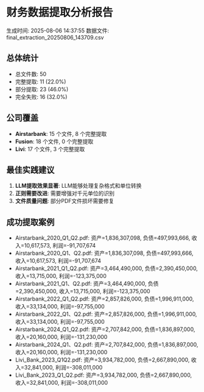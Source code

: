 # 财务数据提取分析报告
生成时间: 2025-08-06 14:37:55
数据文件: final_extraction_20250806_143709.csv

## 总体统计
- 总文件数: 50
- 完整提取: 11 (22.0%)
- 部分提取: 23 (46.0%)
- 完全失败: 16 (32.0%)

## 公司覆盖
- **Airstarbank**: 15 个文件, 8 个完整提取
- **Fusion**: 18 个文件, 0 个完整提取
- **Livi**: 17 个文件, 3 个完整提取

## 最佳实践建议
1. **LLM提取效果显著**: LLM能够处理复杂格式和单位转换
2. **正则需要改进**: 需要增强对千元单位的识别
3. **文件质量问题**: 部分PDF文件损坏需要修复

## 成功提取案例
- Airstarbank_2020_Q1_Q2.pdf: 资产=1,836,307,098, 负债=497,993,666, 收入=10,617,573, 利润=-91,707,674
- Airstarbank_2020_Q1、Q2.pdf: 资产=1,836,307,098, 负债=497,993,666, 收入=10,617,573, 利润=-91,707,674
- Airstarbank_2021_Q1_Q2.pdf: 资产=3,464,490,000, 负债=2,390,450,000, 收入=13,715,000, 利润=-123,375,000
- Airstarbank_2021_Q1、Q2.pdf: 资产=3,464,490,000, 负债=2,390,450,000, 收入=13,715,000, 利润=-123,375,000
- Airstarbank_2022_Q1_Q2.pdf: 资产=2,857,826,000, 负债=1,996,911,000, 收入=33,134,000, 利润=-97,755,000
- Airstarbank_2022_Q1、Q2.pdf: 资产=2,857,826,000, 负债=1,996,911,000, 收入=33,134,000, 利润=-97,755,000
- Airstarbank_2024_Q1_Q2.pdf: 资产=2,707,842,000, 负债=1,836,897,000, 收入=20,160,000, 利润=-131,230,000
- Airstarbank_2024_Q1、Q2.pdf: 资产=2,707,842,000, 负债=1,836,897,000, 收入=20,160,000, 利润=-131,230,000
- Livi_Bank_2023_Q1Q2.pdf: 资产=3,934,782,000, 负债=2,667,890,000, 收入=32,841,000, 利润=-308,011,000
- Livi_Bank_2023_Q1_Q2.pdf: 资产=3,934,782,000, 负债=2,667,890,000, 收入=32,841,000, 利润=-308,011,000
